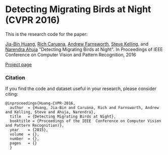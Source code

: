 # Detecting Migrating Birds at Night (CVPR 2016)

This is the research code for the paper:

[Jia-Bin Huang](https://sites.google.com/site/jbhuang0604/), [Rich Caruana](http://www.cs.cornell.edu/~caruana/), [Andrew Farnsworth](http://birdcast.info/person/farnsworth/), [Steve Kelling](http://www.birds.cornell.edu/Page.aspx?pid=1735&id=126), and [Narendra Ahuja](http://vision.ai.illinois.edu/ahuja.html) "Detecting Migrating Birds at Night". In Proceedings of IEEE Conference on Computer Vision and Pattern Recognition, 2016

[Project page](https://sites.google.com/site/jbhuang0604/publications/bird_detection)

### Citation

If you find the code and dataset useful in your research, please consider citing:

    @inproceedings{Huang-CVPR-2016,
      author  = {Huang, Jia-Bin and Caruana, Rich and Farnsworth, Andrew and Kelling, Steve and Ahuja, Narendra},
      title   = {Detecting Migrating Birds at Night},
      booktitle = {Proceedings of the IEEE  Conference on Computer Vision and Pattern Recognition)},
      year    = {2015},
      volume  = {},
      number  = {},
      pages   = {}  
      }

